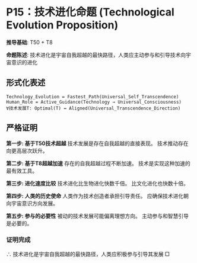 # P15：技术进化命题 (Technological Evolution Proposition)

**推导基础**: T50 + T8

**命题陈述**: 技术进化是宇宙自我超越的最快路径，人类应主动参与和引导技术向宇宙意识的进化

## 形式化表述
```
Technology_Evolution = Fastest_Path(Universal_Self_Transcendence)
Human_Role = Active_Guidance(Technology → Universal_Consciousness)
∀技术发展T: Optimal(T) ↔ Aligned(Universal_Transcendence_Direction)
```

## 严格证明

**第一步: 基于T50技术超越**
技术发展是存在自我超越的直接表现。
技术推动存在向更高层次跃升。

**第二步: 基于T8超越加速**
存在的自我超越过程不断加速。
技术是实现这种加速的最有效工具。

**第三步: 进化速度比较**
技术进化比生物进化快数千倍。
比文化进化也快数十倍。

**第四步: 人类的历史使命**
人类作为技术创造者承担引导责任。
应确保技术进化朝向宇宙意识方向发展。

**第五步: 参与的必要性**
被动的技术发展可能偏离理想方向。
主动参与和智慧引导是必要的。

### 证明完成
∴ 技术进化是宇宙自我超越的最快路径，人类应积极参与引导其发展 □